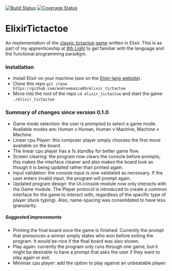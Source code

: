 [![Build Status](https://travis-ci.org/andreamazza89/elixir_tictactoe.svg?branch=master)](https://travis-ci.org/andreamazza89/elixir_tictactoe) 
[![Coverage Status](https://coveralls.io/repos/github/andreamazza89/elixir_tictactoe/badge.svg?branch=master)](https://coveralls.io/github/andreamazza89/elixir_tictactoe?branch=master)
# ElixirTictactoe 

An implementation of the [classic tictactoe game](https://en.wikipedia.org/wiki/Tic-tac-toe)
written in Elixir. This is as part of my apprenticeship at [8th Light](https://8thlight.com/)
to get familiar with the language and the functional programming paradigm.

### Installation

- Install Elixir on your machine (see on the [Elixir-lang website](http://elixir-lang.org/install.html)).
- Clone this repo `git clone https://github.com/andreamazza89/elixir_tictactoe`
- Move into the root of the repo `cd elixir_tictactoe` and start the game `./elixir_tictactoe`

### Summary of changes since version 0.1.0

- Game mode selection: the user is prompted to select a game mode. Available modes
are: Human v Human, Human v Machine, Machine v Machine.
- Linear cpu Player: this computer player simply chooses the first move available
on the board.
- The linear cpu player has a 1s standby for better game flow.
- Screen clearing: the program now clears the console before prompts; this makes 
the interface cleaner and also makes the board look as though it is being updated
rather than printed again.
- Input validation: the console input is now validated as necessary. If the user
enters invalid input, the program will prompt again.
- Updated program design: the UI.console module now only interacts with
the Game module. The Player protocol is introduced to create a common interface 
for the game to interact with, regardless of the specific type of player (duck
typing). Also, name-spacing was consolidated to have less granularity.

##### Suggested improvements

- Printing the final board once the game is finished. Currently the prompt that
announces a winner simply states who won before exiting the program. It would be 
nice if the final board was also shown.
- Play again: currently the program only runs through one game, but it might be 
desirable to have a prompt that asks the user if they want to play again or exit.
- Minimax cpu player: add the option to play against an unbeatable player.
